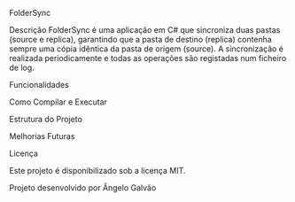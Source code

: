 FolderSync

Descrição
FolderSync é uma aplicação em C# que sincroniza duas pastas (source e replica), garantindo que a pasta de destino (replica) contenha sempre uma cópia idêntica da pasta de origem (source). A sincronização é realizada periodicamente e todas as operações são registadas num ficheiro de log.


Funcionalidades


Como Compilar e Executar


Estrutura do Projeto


Melhorias Futuras


Licença

Este projeto é disponibilizado sob a licença MIT.


Projeto desenvolvido por Ângelo Galvão
